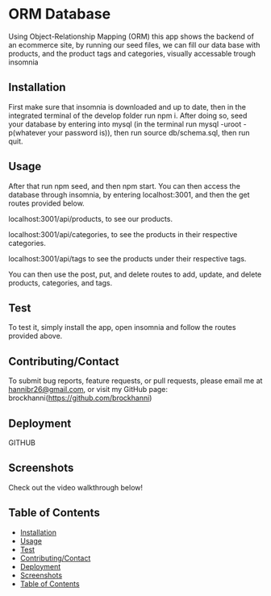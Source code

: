 # ORM Database

Using Object-Relationship Mapping (ORM) this app shows the backend of an ecommerce site, by running our seed files, we can fill our data base with products, and the product tags and categories, visually accessable trough insomnia

## Installation

First make sure that insomnia is downloaded and up to date, then in the integrated terminal of the develop folder run npm i. After doing so, seed your database by entering into mysql (in the terminal run mysql -uroot -p(whatever your password is)), then run source db/schema.sql, then run quit.

## Usage

After that run npm seed, and then npm start. You can then access the database through insomnia, by entering localhost:3001, and then the get routes provided below. 

localhost:3001/api/products, to see our products.

localhost:3001/api/categories, to see the products in their respective categories.

localhost:3001/api/tags to see the products under their respective tags.

You can then use the post, put, and delete routes to add, update, and delete products, categories, and tags.

## Test

To test it, simply install the app, open insomnia and follow the routes provided above.

## Contributing/Contact

To submit bug reports, feature requests, or pull requests, please email me at hannibr26@gmail.com, or visit my GitHub page: brockhanni(https://github.com/brockhanni)

## Deployment

GITHUB

## Screenshots

Check out the video walkthrough below!

## Table of Contents
- [Installation](#installation)
- [Usage](#usage)
- [Test](#test)
- [Contributing/Contact](#contributing/Contact)
- [Deployment](#deployment)
- [Screenshots](#screenshots)
- [Table of Contents](#table-of-contents)
